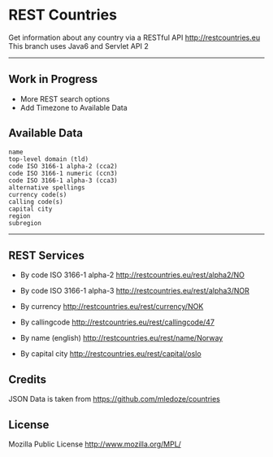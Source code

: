 REST Countries
=====================

Get information about any country via a RESTful API http://restcountries.eu
<br />This branch uses Java6 and Servlet API 2

----------

Work in Progress
---------
- More REST search options
- Add Timezone to Available Data

Available Data
---------

    name
    top-level domain (tld)
    code ISO 3166-1 alpha-2 (cca2)
    code ISO 3166-1 numeric (ccn3)
    code ISO 3166-1 alpha-3 (cca3)
    alternative spellings
    currency code(s)
    calling code(s)
    capital city
    region
    subregion
----------

REST Services
---------
- By code ISO 3166-1 alpha-2 http://restcountries.eu/rest/alpha2/NO

- By code ISO 3166-1 alpha-3 http://restcountries.eu/rest/alpha3/NOR

- By currency http://restcountries.eu/rest/currency/NOK

- By callingcode http://restcountries.eu/rest/callingcode/47

- By name (english) http://restcountries.eu/rest/name/Norway

- By capital city http://restcountries.eu/rest/capital/oslo

Credits
---------
JSON Data is taken from https://github.com/mledoze/countries

License
---------
Mozilla Public License http://www.mozilla.org/MPL/
